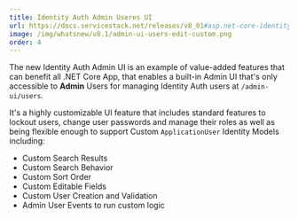 ```yaml
---
title: Identity Auth Admin Useres UI
url: https://docs.servicestack.net/releases/v8_01#asp.net-core-identity-auth-admin-ui
image: /img/whatsnew/v8.1/admin-ui-users-edit-custom.png
order: 4
---
```


The new Identity Auth Admin UI is an example of value-added features that can benefit all .NET Core App, that 
enables a built-in Admin UI that's only accessible to **Admin** Users for managing Identity Auth
users at `/admin-ui/users`.

It's a highly customizable UI feature that includes standard features to lockout users, change user passwords and manage their roles
as well as being flexible enough to support Custom `ApplicationUser` Identity Models including:

 - Custom Search Results
 - Custom Search Behavior
 - Custom Sort Order
 - Custom Editable Fields
 - Custom User Creation and Validation
 - Admin User Events to run custom logic